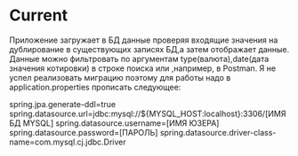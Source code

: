 # Current
Приложение загружает в БД данные проверяя входящие значения на дублирование в существующих записях БД,а затем отображает данные.
Данные можно фильтровать по аргументам type(валюта),date(дата значения котировки) в строке поиска или ,например, в Postman.
Я не успел реализовать миграцию поэтому для работы надо в application.properties прописать следующее:

spring.jpa.generate-ddl=true
spring.datasource.url=jdbc:mysql://${MYSQL_HOST:localhost}:3306/[ИМЯ БД MYSQL]
spring.datasource.username=[ИМЯ ЮЗЕРА]
spring.datasource.password=[ПАРОЛЬ]
spring.datasource.driver-class-name=com.mysql.cj.jdbc.Driver







